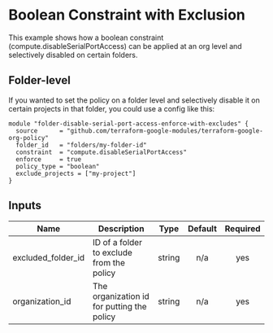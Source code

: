 # Boolean Constraint with Exclusion
This example shows how a boolean constraint (compute.disableSerialPortAccess) can be applied at an org level and selectively disabled on certain folders.

## Folder-level
If you wanted to set the policy on a folder level and selectively disable it on certain projects in that folder, you could use a config like this:

```hcl
module "folder-disable-serial-port-access-enforce-with-excludes" {
  source      = "github.com/terraform-google-modules/terraform-google-org-policy"
  folder_id   = "folders/my-folder-id"
  constraint  = "compute.disableSerialPortAccess"
  enforce     = true
  policy_type = "boolean"
  exclude_projects = ["my-project"]
}
```

<!-- BEGINNING OF PRE-COMMIT-TERRAFORM DOCS HOOK -->
## Inputs

| Name | Description | Type | Default | Required |
|------|-------------|:----:|:-----:|:-----:|
| excluded\_folder\_id | ID of a folder to exclude from the policy | string | n/a | yes |
| organization\_id | The organization id for putting the policy | string | n/a | yes |

<!-- END OF PRE-COMMIT-TERRAFORM DOCS HOOK -->

